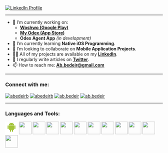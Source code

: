 <!-- LinkedIn GIF Banner -->
<a href="https://www.linkedin.com/in/abedeirb" target="_blank">
  <img 
    src="https://gifdb.com/images/high/scrolling-up-green-system-coding-nxt2vg8bl6e4wbo1.gif" 
    alt="LinkedIn Profile" 
    width="100%" 
    height="265px" 
    style="object-fit: cover;" 
  />
</a>

---

- 🔭 I’m currently working on:  
  - **[Woshwo (Google Play)](https://play.google.com/store/apps/details?id=com.woshwo.woshwoapp)**  
  - **[My Odex (App Store)](https://apps.apple.com/jo/app/my-odex/id6605933173?l=ar)**  
  - **Odex Agent App** *(in development)*  
- 🌱 I’m currently learning **Native iOS Programming**.  
- 👯 I’m looking to collaborate on **Mobile Application Projects**.  
- 👨‍💻 All of my projects are available on my **[LinkedIn](https://www.linkedin.com/in/abedeirb/)**.  
- 📝 I regularly write articles on **[Twitter](https://x.com/Abedeirb)**.  
- 📫 How to reach me: **Ab.bedeir@gmail.com**  

---

<h3 align="left">Connect with me:</h3>
<p align="left">
<a href="https://twitter.com/abedeirb" target="blank"><img align="center" src="https://raw.githubusercontent.com/rahuldkjain/github-profile-readme-generator/master/src/images/icons/Social/twitter.svg" alt="abedeirb" height="30" width="40" /></a>
<a href="https://linkedin.com/in/abedeirb" target="blank"><img align="center" src="https://raw.githubusercontent.com/rahuldkjain/github-profile-readme-generator/master/src/images/icons/Social/linked-in-alt.svg" alt="abedeirb" height="30" width="40" /></a>
<a href="https://fb.com/ab.bedeir" target="blank"><img align="center" src="https://raw.githubusercontent.com/rahuldkjain/github-profile-readme-generator/master/src/images/icons/Social/facebook.svg" alt="ab.bedeir" height="30" width="40" /></a>
<a href="https://instagram.com/ab.bedeir" target="blank"><img align="center" src="https://raw.githubusercontent.com/rahuldkjain/github-profile-readme-generator/master/src/images/icons/Social/instagram.svg" alt="ab.bedeir" height="30" width="40" /></a>
</p>

---

<h3 align="left">Languages and Tools:</h3>
<p align="left">
  <a href="https://developer.android.com" target="_blank"><img src="https://raw.githubusercontent.com/devicons/devicon/master/icons/android/android-original-wordmark.svg" width="40" height="40"/></a>
  <a href="https://www.arduino.cc/" target="_blank"><img src="https://cdn.worldvectorlogo.com/logos/arduino-1.svg" width="40" height="40"/></a>
  <a href="https://dart.dev" target="_blank"><img src="https://www.vectorlogo.zone/logos/dartlang/dartlang-icon.svg" width="40" height="40"/></a>
  <a href="https://www.figma.com/" target="_blank"><img src="https://www.vectorlogo.zone/logos/figma/figma-icon.svg" width="40" height="40"/></a>
  <a href="https://firebase.google.com/" target="_blank"><img src="https://www.vectorlogo.zone/logos/firebase/firebase-icon.svg" width="40" height="40"/></a>
  <a href="https://flutter.dev" target="_blank"><img src="https://www.vectorlogo.zone/logos/flutterio/flutterio-icon.svg" width="40" height="40"/></a>
  <a href="https://git-scm.com/" target="_blank"><img src="https://www.vectorlogo.zone/logos/git-scm/git-scm-icon.svg" width="40" height="40"/></a>
  <a href="https://www.adobe.com/in/products/illustrator.html" target="_blank"><img src="https://www.vectorlogo.zone/logos/adobe_illustrator/adobe_illustrator-icon.svg" width="40" height="40"/></a>
  <a href="https://www.adobe.com/products/photoshop.html" target="_blank"><img src="https://cdn.worldvectorlogo.com/logos/adobe-photoshop-2.svg" width="40" height="40"/></a>
  <a href="https://postman.com" target="_blank"><img src="https://www.vectorlogo.zone/logos/getpostman/getpostman-icon.svg" width="40" height="40"/></a>
  <a href="https://www.sketch.com/" target="_blank"><img src="https://www.vectorlogo.zone/logos/sketchapp/sketchapp-icon.svg" width="40" height="40"/></a>
  <a href="https://www.adobe.com/products/xd.html" target="_blank"><img src="https://cdn.worldvectorlogo.com/logos/adobe-xd-1.svg" width="40" height="40"/></a>
</p>
